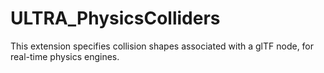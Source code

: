 # ULTRA_PhysicsColliders

This extension specifies collision shapes associated with a glTF node, for real-time physics engines.
